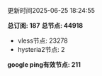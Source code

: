 更新时间2025-06-25 18:24:55

**总订阅: 187**
**总节点: 44918**
- vless节点: 23278
- hysteria2节点: 2

**google ping有效节点: 211**
